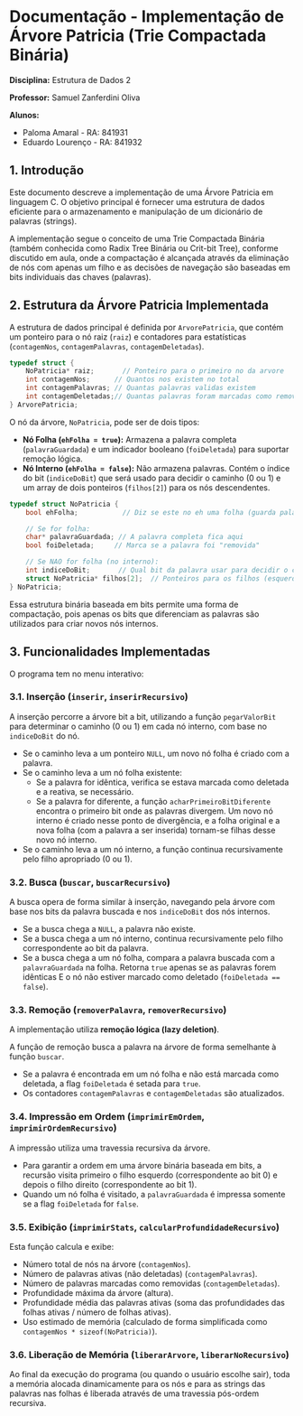 # Documentação - Implementação de Árvore Patricia (Trie Compactada Binária)

**Disciplina:** Estrutura de Dados 2

**Professor:** Samuel Zanferdini Oliva

**Alunos:**
*   Paloma Amaral - RA: 841931
*   Eduardo Lourenço - RA: 841932


## 1. Introdução

Este documento descreve a implementação de uma Árvore Patricia em linguagem C. O objetivo principal é fornecer uma estrutura de dados eficiente para o armazenamento e manipulação de um dicionário de palavras (strings).

A implementação segue o conceito de uma Trie Compactada Binária (também conhecida como Radix Tree Binária ou Crit-bit Tree), conforme discutido em aula, onde a compactação é alcançada através da eliminação de nós com apenas um filho e as decisões de navegação são baseadas em bits individuais das chaves (palavras).

## 2. Estrutura da Árvore Patricia Implementada

A estrutura de dados principal é definida por `ArvorePatricia`, que contém um ponteiro para o nó raiz (`raiz`) e contadores para estatísticas (`contagemNos`, `contagemPalavras`, `contagemDeletadas`).

```c
typedef struct {
    NoPatricia* raiz;       // Ponteiro para o primeiro no da arvore
    int contagemNos;      // Quantos nos existem no total
    int contagemPalavras; // Quantas palavras validas existem
    int contagemDeletadas;// Quantas palavras foram marcadas como removidas
} ArvorePatricia;
```

O nó da árvore, `NoPatricia`, pode ser de dois tipos:

*   **Nó Folha (`ehFolha = true`):** Armazena a palavra completa (`palavraGuardada`) e um indicador booleano (`foiDeletada`) para suportar remoção lógica.
*   **Nó Interno (`ehFolha = false`):** Não armazena palavras. Contém o índice do bit (`indiceDoBit`) que será usado para decidir o caminho (0 ou 1) e um array de dois ponteiros (`filhos[2]`) para os nós descendentes.

```c
typedef struct NoPatricia {
    bool ehFolha;           // Diz se este no eh uma folha (guarda palavra)

    // Se for folha:
    char* palavraGuardada; // A palavra completa fica aqui
    bool foiDeletada;     // Marca se a palavra foi "removida"

    // Se NAO for folha (no interno):
    int indiceDoBit;       // Qual bit da palavra usar para decidir o caminho (0 ou 1)
    struct NoPatricia* filhos[2];  // Ponteiros para os filhos (esquerda=0, direita=1)
} NoPatricia;
```

Essa estrutura binária baseada em bits permite uma forma de compactação, pois apenas os bits que diferenciam as palavras são utilizados para criar novos nós internos.

## 3. Funcionalidades Implementadas

O programa tem no menu interativo:

### 3.1. Inserção (`inserir`, `inserirRecursivo`)

A inserção percorre a árvore bit a bit, utilizando a função `pegarValorBit` para determinar o caminho (0 ou 1) em cada nó interno, com base no `indiceDoBit` do nó.

*   Se o caminho leva a um ponteiro `NULL`, um novo nó folha é criado com a palavra.
*   Se o caminho leva a um nó folha existente:
    *   Se a palavra for idêntica, verifica se estava marcada como deletada e a reativa, se necessário.
    *   Se a palavra for diferente, a função `acharPrimeiroBitDiferente` encontra o primeiro bit onde as palavras divergem. Um novo nó interno é criado nesse ponto de divergência, e a folha original e a nova folha (com a palavra a ser inserida) tornam-se filhas desse novo nó interno.
*   Se o caminho leva a um nó interno, a função continua recursivamente pelo filho apropriado (0 ou 1).

### 3.2. Busca (`buscar`, `buscarRecursivo`)

A busca opera de forma similar à inserção, navegando pela árvore com base nos bits da palavra buscada e nos `indiceDoBit` dos nós internos.

*   Se a busca chega a `NULL`, a palavra não existe.
*   Se a busca chega a um nó interno, continua recursivamente pelo filho correspondente ao bit da palavra.
*   Se a busca chega a um nó folha, compara a palavra buscada com a `palavraGuardada` na folha. Retorna `true` apenas se as palavras forem idênticas E o nó não estiver marcado como deletado (`foiDeletada == false`).

### 3.3. Remoção (`removerPalavra`, `removerRecursivo`)

A implementação utiliza **remoção lógica (lazy deletion)**.

A função de remoção busca a palavra na árvore de forma semelhante à função `buscar`.

*   Se a palavra é encontrada em um nó folha e não está marcada como deletada, a flag `foiDeletada` é setada para `true`.
*   Os contadores `contagemPalavras` e `contagemDeletadas` são atualizados.

### 3.4. Impressão em Ordem (`imprimirEmOrdem`, `imprimirOrdemRecursivo`)

A impressão utiliza uma travessia recursiva da árvore.

*   Para garantir a ordem em uma árvore binária baseada em bits, a recursão visita primeiro o filho esquerdo (correspondente ao bit 0) e depois o filho direito (correspondente ao bit 1).
*   Quando um nó folha é visitado, a `palavraGuardada` é impressa somente se a flag `foiDeletada` for `false`.

### 3.5. Exibição (`imprimirStats`, `calcularProfundidadeRecursivo`)

Esta função calcula e exibe:

*   Número total de nós na árvore (`contagemNos`).
*   Número de palavras ativas (não deletadas) (`contagemPalavras`).
*   Número de palavras marcadas como removidas (`contagemDeletadas`).
*   Profundidade máxima da árvore (altura).
*   Profundidade média das palavras ativas (soma das profundidades das folhas ativas / número de folhas ativas).
*   Uso estimado de memória (calculado de forma simplificada como `contagemNos * sizeof(NoPatricia)`).

### 3.6. Liberação de Memória (`liberarArvore`, `liberarNoRecursivo`)

Ao final da execução do programa (ou quando o usuário escolhe sair), toda a memória alocada dinamicamente para os nós e para as strings das palavras nas folhas é liberada através de uma travessia pós-ordem recursiva.
